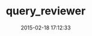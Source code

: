 ---
layout: post
title:  "query_reviewer"
repo:   "nesquena/query_reviewer"
date:   2015-02-18 17:12:33
gemurl: https://github.com/nesquena/query_reviewer
---